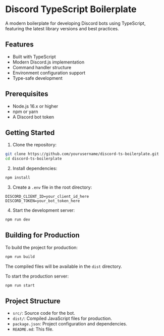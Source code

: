 # Discord TypeScript Boilerplate

A modern boilerplate for developing Discord bots using TypeScript, featuring the latest library versions and best practices.

## Features

- Built with TypeScript
- Modern Discord.js implementation
- Command handler structure
- Environment configuration support
- Type-safe development

## Prerequisites

- Node.js 16.x or higher
- npm or yarn
- A Discord bot token

## Getting Started

1. Clone the repository:
```bash
git clone https://github.com/yourusername/discord-ts-boilerplate.git
cd discord-ts-boilerplate
```

2. Install dependencies:
```bash
npm install
```

3. Create a `.env` file in the root directory:
```env
DISCORD_CLIENT_ID=your_client_id_here
DISCORD_TOKEN=your_bot_token_here
```

4. Start the development server:
```bash
npm run dev
```

## Building for Production

To build the project for production:
```bash
npm run build
```

The compiled files will be available in the `dist` directory.

To start the production server:
```bash
npm run start
```
## Project Structure

- `src/`: Source code for the bot.
- `dist/`: Compiled JavaScript files for production.
- `package.json`: Project configuration and dependencies.
- `README.md`: This file.